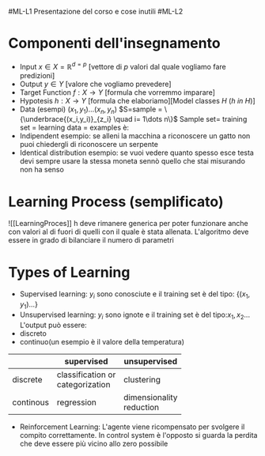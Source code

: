 
#ML-L1
Presentazione del corso e cose inutili
#ML-L2
# Componenti dell'insegnamento
- Input $x \in X = \mathbb{R}^{d=p}$ \[vettore di $p$ valori dal quale vogliamo fare predizioni]
- Output $y\in Y$           \[valore che vogliamo prevedere]
- Target Function $f:X\rightarrow Y$ \[formula che vorremmo imparare]
- Hypotesis $h:X\rightarrow Y$ \[formula che elaboriamo]\[Model classes $H$ $(h\ in\ H)$]
- Data (esempi) $(x_1,y_1)...(x_n,y_n)$   $S=sample = \{\underbrace{(x_i,y_i)}_{z_i} \quad i= 1\dots n\}$ 
Sample set= training set = learning data = examples è:
- Indipendent
	esempio: se alleni la macchina a riconoscere un gatto non puoi chiedergli di riconoscere un serpente
- Identical distribution
	esempio: se vuoi vedere quanto spesso esce testa devi sempre usare la stessa moneta sennò  quello che stai misurando non ha senso
# Learning Process (semplificato)
![[LearningProces]]
h deve rimanere generica per poter funzionare anche con valori al di fuori di quelli con il quale è stata allenata.
L'algoritmo deve essere in grado di bilanciare il numero di parametri

# Types of Learning

- Supervised learning: $y_i$ sono conosciute e il training set è del tipo: $\{(x_1,y_1)...\}$ 
- Unsupervised learning: $y_i$ sono ignote e il training set è del tipo:$x_1,x_2 ...$
L'output può essere:
- discreto
- continuo(un esempio è il valore della temperatura)

|           | supervised                          | unsupervised                 |
| --------- | ----------------------------------- | ---------------------------- |
| discrete  | classification or<br>categorization | clustering                   |
| continous | regression                          | dimensionality<br> reduction |

- Reinforcement Learning: L'agente viene ricompensato per svolgere il compito correttamente. In control system è l'opposto si guarda la perdita che deve essere più vicino allo zero possibile

